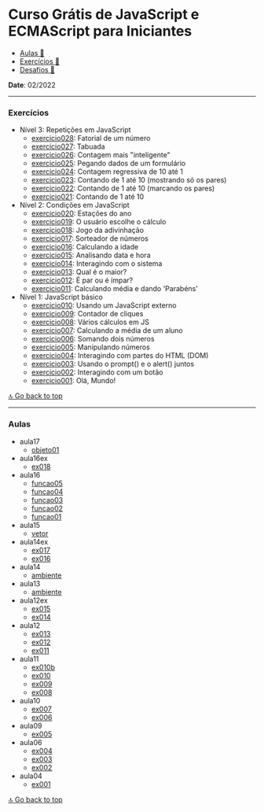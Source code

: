 <h1>Curso Grátis de JavaScript e ECMAScript para Iniciantes</h1>
<ul>
  <li><a href="https://www.youtube.com/playlist?list=PLHz_AreHm4dlsK3Nr9GVvXCbpQyHQl1o1" target="_blank">Aulas 🔗</a></li>
  <li><a href="https://gustavoguanabara.github.io/javascript/exercicios/index.html" target="_blank">Exercícios 🔗</a></li>
  <li><a href="https://github.com/gustavoguanabara/javascript/tree/master/desafios" target="_blank">Desafios 🔗</a></li>
</ul>
<p><strong>Date</strong>: 02/2022</p>
<hr>
<h3><strong>Exercícios</strong></h3>
<ul>
  <li>Nível 3: Repetições em JavaScript
    <ul>
      <li><a href="https://khalilagazal.github.io/playground/curso-em-video/04-javascript/exercicios/ex028/" target="_blank">exercicio028</a>: Fatorial de um número</li>
      <li><a href="https://khalilagazal.github.io/playground/curso-em-video/04-javascript/exercicios/ex027/" target="_blank">exercicio027</a>: Tabuada</li>
      <li><a href="https://khalilagazal.github.io/playground/curso-em-video/04-javascript/exercicios/ex026/" target="_blank">exercicio026</a>: Contagem mais "inteligente"</li>
      <li><a href="https://khalilagazal.github.io/playground/curso-em-video/04-javascript/exercicios/ex025/" target="_blank">exercicio025</a>: Pegando dados de um formulário</li>
      <li><a href="https://khalilagazal.github.io/playground/curso-em-video/04-javascript/exercicios/ex024/" target="_blank">exercicio024</a>: Contagem regressiva de 10 até 1</li>
      <li><a href="https://khalilagazal.github.io/playground/curso-em-video/04-javascript/exercicios/ex023/" target="_blank">exercicio023</a>: Contando de 1 até 10 (mostrando só os pares)</li>
      <li><a href="https://khalilagazal.github.io/playground/curso-em-video/04-javascript/exercicios/ex022/" target="_blank">exercicio022</a>: Contando de 1 até 10 (marcando os pares)</li>
      <li><a href="https://khalilagazal.github.io/playground/curso-em-video/04-javascript/exercicios/ex021/" target="_blank">exercicio021</a>: Contando de 1 até 10</li>
    </ul>
  </li>
  <li>Nível 2: Condições em JavaScript
    <ul>
      <li><a href="https://khalilagazal.github.io/playground/curso-em-video/04-javascript/exercicios/ex020/" target="_blank">exercicio020</a>: Estações do ano</li>
      <li><a href="https://khalilagazal.github.io/playground/curso-em-video/04-javascript/exercicios/ex019/" target="_blank">exercicio019</a>: O usuário escolhe o cálculo</li>
      <li><a href="https://khalilagazal.github.io/playground/curso-em-video/04-javascript/exercicios/ex018/" target="_blank">exercicio018</a>: Jogo da adivinhação</li>
      <li><a href="https://khalilagazal.github.io/playground/curso-em-video/04-javascript/exercicios/ex017/" target="_blank">exercicio017</a>: Sorteador de números</li>
      <li><a href="https://khalilagazal.github.io/playground/curso-em-video/04-javascript/exercicios/ex016/" target="_blank">exercicio016</a>: Calculando a idade</li>
      <li><a href="https://khalilagazal.github.io/playground/curso-em-video/04-javascript/exercicios/ex015/" target="_blank">exercicio015</a>: Analisando data e hora</li>
      <li><a href="https://khalilagazal.github.io/playground/curso-em-video/04-javascript/exercicios/ex014/" target="_blank">exercicio014</a>: Interagindo com o sistema</li>
      <li><a href="https://khalilagazal.github.io/playground/curso-em-video/04-javascript/exercicios/ex013/" target="_blank">exercicio013</a>: Qual é o maior?</li>
      <li><a href="https://khalilagazal.github.io/playground/curso-em-video/04-javascript/exercicios/ex012/" target="_blank">exercicio012</a>: É par ou é ímpar?</li>
      <li><a href="https://khalilagazal.github.io/playground/curso-em-video/04-javascript/exercicios/ex011/" target="_blank">exercicio011</a>: Calculando média e dando 'Parabéns'</li>
    </ul>
  </li>
  <li>Nível 1: JavaScript básico
    <ul>
      <li><a href="https://khalilagazal.github.io/playground/curso-em-video/04-javascript/exercicios/ex010/" target="_blank">exercicio010</a>: Usando um JavaScript externo</li>
      <li><a href="https://khalilagazal.github.io/playground/curso-em-video/04-javascript/exercicios/ex009/" target="_blank">exercicio009</a>: Contador de cliques</li>
      <li><a href="https://khalilagazal.github.io/playground/curso-em-video/04-javascript/exercicios/ex008/" target="_blank">exercicio008</a>: Vários cálculos em JS</li>
      <li><a href="https://khalilagazal.github.io/playground/curso-em-video/04-javascript/exercicios/ex007/" target="_blank">exercicio007</a>: Calculando a média de um aluno</li>
      <li><a href="https://khalilagazal.github.io/playground/curso-em-video/04-javascript/exercicios/ex006/" target="_blank">exercicio006</a>: Somando dois números</li>
      <li><a href="https://khalilagazal.github.io/playground/curso-em-video/04-javascript/exercicios/ex005/" target="_blank">exercicio005</a>: Manipulando números</li>
      <li><a href="https://khalilagazal.github.io/playground/curso-em-video/04-javascript/exercicios/ex004/" target="_blank">exercicio004</a>: Interagindo com partes do HTML (DOM)</li>
      <li><a href="https://khalilagazal.github.io/playground/curso-em-video/04-javascript/exercicios/ex003/" target="_blank">exercicio003</a>: Usando o prompt() e o alert() juntos</li>
      <li><a href="https://khalilagazal.github.io/playground/curso-em-video/04-javascript/exercicios/ex002/" target="_blank">exercicio002</a>: Interagindo com um botão</li>
      <li><a href="https://khalilagazal.github.io/playground/curso-em-video/04-javascript/exercicios/ex001/" target="_blank">exercicio001</a>: Olá, Mundo!</li>
    </ul>
  </li>
</ul>
<a href="#curso-grátis-de-javascript-e-ecmascript-para-iniciantes">🔝 Go back to top</a>
<hr>
<h3><strong>Aulas</strong></h3>
<ul>
  <li>aula17
    <ul>
      <li><a href="https://khalilagazal.github.io/playground/curso-em-video/04-javascript/aulas/aula17/objeto01.js" target="_blank">objeto01</a></li>
    </ul>
  </li>      
  <li>aula16ex
    <ul>
      <li><a href="https://khalilagazal.github.io/playground/curso-em-video/04-javascript/aulas/aula16ex/ex018/" target="_blank">ex018</a></li>
    </ul>
  </li>
  <li>aula16
    <ul>
      <li><a href="https://khalilagazal.github.io/playground/curso-em-video/04-javascript/aulas/aula16/funcao05.js" target="_blank">funcao05</a></li>
      <li><a href="https://khalilagazal.github.io/playground/curso-em-video/04-javascript/aulas/aula16/funcao04.js" target="_blank">funcao04</a></li>
      <li><a href="https://khalilagazal.github.io/playground/curso-em-video/04-javascript/aulas/aula16/funcao03.js" target="_blank">funcao03</a></li>
      <li><a href="https://khalilagazal.github.io/playground/curso-em-video/04-javascript/aulas/aula16/funcao02.js" target="_blank">funcao02</a></li>
      <li><a href="https://khalilagazal.github.io/playground/curso-em-video/04-javascript/aulas/aula16/funcao01.js" target="_blank">funcao01</a></li>
    </ul>
  </li>
  <li>aula15
    <ul>
      <li><a href="https://khalilagazal.github.io/playground/curso-em-video/04-javascript/aulas/aula15/vetor.js" target="_blank">vetor</a></li>
    </ul>
  </li>     
  <li>aula14ex
    <ul>
      <li><a href="https://khalilagazal.github.io/playground/curso-em-video/04-javascript/aulas/aula14ex/ex017/" target="_blank">ex017</a></li>
      <li><a href="https://khalilagazal.github.io/playground/curso-em-video/04-javascript/aulas/aula14ex/ex016/" target="_blank">ex016</a></li>
    </ul>
  </li>
  <li>aula14
    <ul>
      <li><a href="https://khalilagazal.github.io/playground/curso-em-video/04-javascript/aulas/aula14/ambiente.js" target="_blank">ambiente</a></li>
    </ul>
  </li>   
  <li>aula13
    <ul>
      <li><a href="https://khalilagazal.github.io/playground/curso-em-video/04-javascript/aulas/aula13/ambiente.js" target="_blank">ambiente</a></li>
    </ul>
  </li>
  <li>aula12ex
    <ul>
      <li><a href="https://khalilagazal.github.io/playground/curso-em-video/04-javascript/aulas/aula12ex/ex015/" target="_blank">ex015</a></li>
      <li><a href="https://khalilagazal.github.io/playground/curso-em-video/04-javascript/aulas/aula12ex/ex014/" target="_blank">ex014</a></li>
    </ul>
  </li>
  <li>aula12
    <ul>
      <li><a href="https://khalilagazal.github.io/playground/curso-em-video/04-javascript/aulas/aula12/ex013.js" target="_blank">ex013</a></li>
      <li><a href="https://khalilagazal.github.io/playground/curso-em-video/04-javascript/aulas/aula12/ex012.js" target="_blank">ex012</a></li>
      <li><a href="https://khalilagazal.github.io/playground/curso-em-video/04-javascript/aulas/aula12/ex011.js" target="_blank">ex011</a></li>
    </ul>
  </li>
  <li>aula11
    <ul>
      <li><a href="https://khalilagazal.github.io/playground/curso-em-video/04-javascript/aulas/aula11/ex010b.html" target="_blank">ex010b</a></li>
      <li><a href="https://khalilagazal.github.io/playground/curso-em-video/04-javascript/aulas/aula11/ex010.html" target="_blank">ex010</a></li>
      <li><a href="https://khalilagazal.github.io/playground/curso-em-video/04-javascript/aulas/aula11/ex009.js" target="_blank">ex009</a></li>
      <li><a href="https://khalilagazal.github.io/playground/curso-em-video/04-javascript/aulas/aula11/ex008.js" target="_blank">ex008</a></li>
    </ul>
  </li>
  <li>aula10
    <ul>
      <li><a href="https://khalilagazal.github.io/playground/curso-em-video/04-javascript/aulas/aula10/ex007.html" target="_blank">ex007</a></li>
      <li><a href="https://khalilagazal.github.io/playground/curso-em-video/04-javascript/aulas/aula10/ex006.html" target="_blank">ex006</a></li>
    </ul>
  </li>
  <li>aula09
    <ul>
      <li><a href="https://khalilagazal.github.io/playground/curso-em-video/04-javascript/aulas/aula09/ex005.html" target="_blank">ex005</a></li>
    </ul>
  </li>
  <li>aula06
    <ul>
      <li><a href="https://khalilagazal.github.io/playground/curso-em-video/04-javascript/aulas/aula06/ex004.html" target="_blank">ex004</a></li>
      <li><a href="https://khalilagazal.github.io/playground/curso-em-video/04-javascript/aulas/aula06/ex003.html" target="_blank">ex003</a></li>
      <li><a href="https://khalilagazal.github.io/playground/curso-em-video/04-javascript/aulas/aula06/ex002.html" target="_blank">ex002</a></li>
    </ul>
  </li>
  <li>aula04
    <ul>
      <li><a href="https://khalilagazal.github.io/playground/curso-em-video/04-javascript/aulas/aula04/ex001.html" target="_blank">ex001</a></li>
    </ul>
  </li>     
</ul>
<a href="#curso-grátis-de-javascript-e-ecmascript-para-iniciantes">🔝 Go back to top</a>

